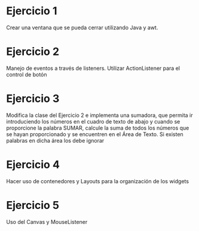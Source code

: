 # Ejercicio 1

Crear una ventana que se pueda cerrar utilizando Java y awt.

# Ejercicio 2

Manejo de eventos a través de listeners. Utilizar ActionListener para el control de botón

# Ejercicio 3

Modifica la clase del Ejercicio 2 e implementa una sumadora, que permita ir introduciendo los números en el cuadro de texto de abajo y cuando se proporcione la palabra SUMAR, calcule la suma de todos los números que se hayan proporcionado y se encuentren en el Área de Texto. Si existen palabras en dicha área los debe ignorar  

# Ejercicio 4

Hacer uso de contenedores y Layouts para la organización de los widgets

# Ejercicio 5

Uso del Canvas y MouseListener